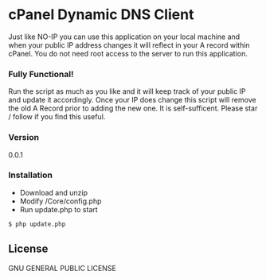 # cPanel Dynamic DNS Client
Just like NO-IP you can use this application on your local machine and when your public IP address changes it will reflect in your A record within cPanel. You do not need root access to the server to run this application.
### Fully Functional!
Run the script as much as you like and it will keep track of your public IP and update it accordingly. Once your IP does change this script will remove the old A Record prior to adding the new one. It is self-sufficent. Please star / follow if you find this useful.
### Version
0.0.1
### Installation
  - Download and unzip
  - Modify /Core/config.php
  - Run update.php to start
```sh
$ php update.php
```
License
----
GNU GENERAL PUBLIC LICENSE
